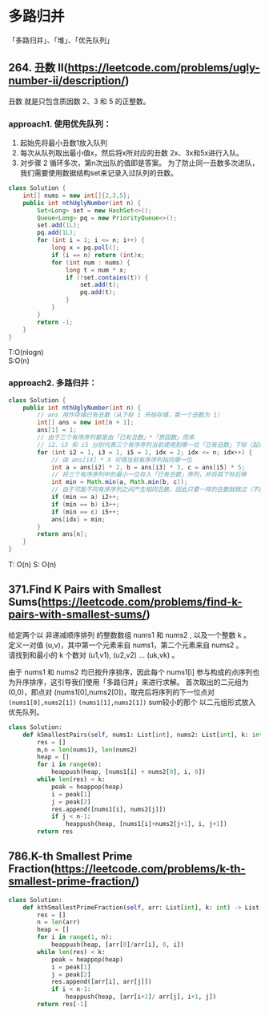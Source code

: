 # 多路归并
「多路归并」、「堆」、「优先队列」
## 264. 丑数 II(https://leetcode.com/problems/ugly-number-ii/description/)
丑数 就是只包含质因数 2、3 和 5 的正整数。  

### approach1. 使用优先队列：
1. 起始先将最小丑数1放入队列
2. 每次从队列取出最小值x，然后将x所对应的丑数 2x、3x和5x进行入队。
3. 对步骤 2 循环多次，第n次出队的值即是答案。
为了防止同一丑数多次进队，我们需要使用数据结构set来记录入过队列的丑数。  
```java
class Solution {
    int[] nums = new int[]{2,3,5};
    public int nthUglyNumber(int n) {
        Set<Long> set = new HashSet<>();
        Queue<Long> pq = new PriorityQueue<>();
        set.add(1L);
        pq.add(1L);
        for (int i = 1; i <= n; i++) {
            long x = pq.poll();
            if (i == n) return (int)x;
            for (int num : nums) {
                long t = num * x;
                if (!set.contains(t)) {
                    set.add(t);
                    pq.add(t);
                }
            }
        }
        return -1;
    }
}
```
T:O(nlogn)  
S:O(n)

### approach2. 多路归并：

```java
class Solution {
    public int nthUglyNumber(int n) {
        // ans 用作存储已有丑数（从下标 1 开始存储，第一个丑数为 1）
        int[] ans = new int[n + 1];
        ans[1] = 1;
        // 由于三个有序序列都是由「已有丑数」*「质因数」而来
        // i2、i3 和 i5 分别代表三个有序序列当前使用到哪一位「已有丑数」下标（起始都指向 1）
        for (int i2 = 1, i3 = 1, i5 = 1, idx = 2; idx <= n; idx++) {
            // 由 ans[iX] * X 可得当前有序序列指向哪一位
            int a = ans[i2] * 2, b = ans[i3] * 3, c = ans[i5] * 5;
            // 将三个有序序列中的最小一位存入「已有丑数」序列，并将其下标后移
            int min = Math.min(a, Math.min(b, c));
            // 由于可能不同有序序列之间产生相同丑数，因此只要一样的丑数就跳过（不能使用 else if ）
            if (min == a) i2++; 
            if (min == b) i3++;
            if (min == c) i5++;
            ans[idx] = min;
        }
        return ans[n];
    }
}
```
T: O(n)
S: O(n)


## 371.Find K Pairs with Smallest Sums(https://leetcode.com/problems/find-k-pairs-with-smallest-sums/)
给定两个以 非递减顺序排列 的整数数组 nums1 和 nums2 , 以及一个整数 k 。  
定义一对值 (u,v)，其中第一个元素来自 nums1，第二个元素来自 nums2 。  
请找到和最小的 k 个数对 (u1,v1),  (u2,v2)  ...  (uk,vk) 。  

由于 nums1 和 nums2 均已按升序排序，因此每个 nums1[i] 参与构成的点序列也为升序排序，这引导我们使用「多路归并」来进行求解。
首次取出的二元组为 (0,0)，即点对 (nums1[0],nums2[0])，取完后将序列的下一位点对 `(nums1[0],nums2[1])` `(nums1[1],nums2[1])` sum较小的那个 以二元组形式放入优先队列。
```python
class Solution:
    def kSmallestPairs(self, nums1: List[int], nums2: List[int], k: int) -> List[List[int]]:
        res = []
        m,n = len(nums1), len(nums2)
        heap = []
        for i in range(m):
            heappush(heap, [nums1[i] + nums2[0], i, 0])
        while len(res) < k:
            peak = heappop(heap)
            i = peak[1]
            j = peak[2]
            res.append([nums1[i], nums2[j]])
            if j < n-1:
                heappush(heap, [nums1[i]+nums2[j+1], i, j+1])
        return res
```


## 786.K-th Smallest Prime Fraction(https://leetcode.com/problems/k-th-smallest-prime-fraction/)
```python
class Solution:
    def kthSmallestPrimeFraction(self, arr: List[int], k: int) -> List[int]:
        res = []
        n = len(arr)
        heap = []
        for i in range(1, n):
            heappush(heap, [arr[0]/arr[i], 0, i])
        while len(res) < k:
            peak = heappop(heap)
            i = peak[1]
            j = peak[2]
            res.append([arr[i], arr[j]])
            if i < n-1:
                heappush(heap, [arr[i+1]/ arr[j], i+1, j])
        return res[-1]
```